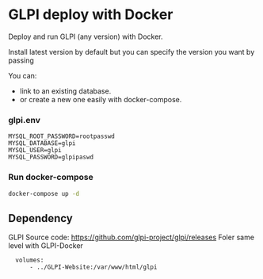 # GLPI deploy with Docker

Deploy and run GLPI (any version) with Docker.

Install latest version by default but you can specify the version you want by passing

You can:
- link to an existing database.
- or create a new one easily with docker-compose.

### glpi.env

```env
MYSQL_ROOT_PASSWORD=rootpasswd
MYSQL_DATABASE=glpi
MYSQL_USER=glpi
MYSQL_PASSWORD=glpipaswd
```

### Run docker-compose

```bash
docker-compose up -d
```

## Dependency

GLPI Source code: https://github.com/glpi-project/glpi/releases
Foler same level with GLPI-Docker

```
  volumes:
      - ../GLPI-Website:/var/www/html/glpi
```
